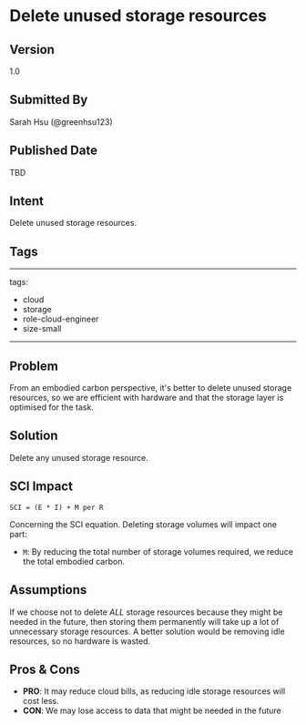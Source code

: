 # Delete unused storage resources

## Version
1.0

## Submitted By
Sarah Hsu (@greenhsu123)

## Published Date
TBD

## Intent
Delete unused storage resources.

## Tags
---
tags:
 - cloud
 - storage
 - role-cloud-engineer
 - size-small
---

## Problem
From an embodied carbon perspective, it's better to delete unused storage resources, so we are efficient with hardware and that the storage layer is optimised for the task. 

## Solution

Delete any unused storage resource.

## SCI Impact
`SCI = (E * I) + M per R`

Concerning the SCI equation. Deleting storage volumes will impact one part:
- `M`: By reducing the total number of storage volumes required, we reduce the total embodied carbon.

## Assumptions
If we choose not to delete *ALL* storage resources because they might be needed in the future, then storing them permanently will take up a lot of unnecessary storage resources. A better solution would be removing idle resources, so no hardware is wasted. 

## Pros & Cons
- **PRO**: It may reduce cloud bills, as reducing idle storage resources will cost less. 
- **CON**: We may lose access to data that might be needed in the future
